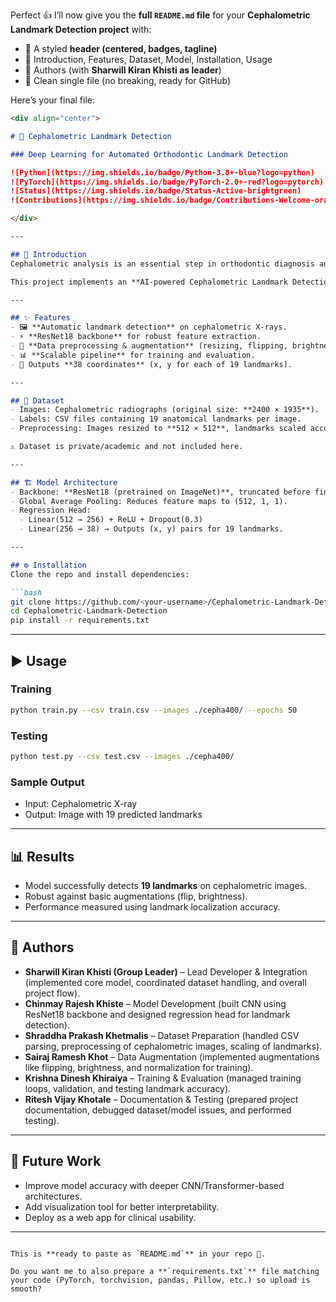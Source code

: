 Perfect 👍 I’ll now give you the **full `README.md` file** for your **Cephalometric Landmark Detection project** with:

* 🎨 A styled **header (centered, badges, tagline)**
* 📖 Introduction, Features, Dataset, Model, Installation, Usage
* 👥 Authors (with **Sharwill Kiran Khisti as leader**)
* 🚀 Clean single file (no breaking, ready for GitHub)

Here’s your final file:

````markdown
<div align="center">

# 🧠 Cephalometric Landmark Detection  

### Deep Learning for Automated Orthodontic Landmark Detection  

![Python](https://img.shields.io/badge/Python-3.8+-blue?logo=python)  
![PyTorch](https://img.shields.io/badge/PyTorch-2.0+-red?logo=pytorch)  
![Status](https://img.shields.io/badge/Status-Active-brightgreen)  
![Contributions](https://img.shields.io/badge/Contributions-Welcome-orange)  

</div>

---

## 📌 Introduction  
Cephalometric analysis is an essential step in orthodontic diagnosis and treatment planning. Traditionally, clinicians manually annotate anatomical landmarks on cephalograms — a process that is time-consuming and prone to variability.  

This project implements an **AI-powered Cephalometric Landmark Detection system** using a **ResNet18-based CNN** to automatically localize 19 key landmarks on cephalometric radiographs. Our approach reduces manual effort, improves consistency, and demonstrates how deep learning can assist in medical imaging tasks.  

---

## ✨ Features  
- 🖼️ **Automatic landmark detection** on cephalometric X-rays.  
- ⚡ **ResNet18 backbone** for robust feature extraction.  
- 🔄 **Data preprocessing & augmentation** (resizing, flipping, brightness).  
- 📊 **Scalable pipeline** for training and evaluation.  
- 🧪 Outputs **38 coordinates** (x, y for each of 19 landmarks).  

---

## 📂 Dataset  
- Images: Cephalometric radiographs (original size: **2400 × 1935**).  
- Labels: CSV files containing 19 anatomical landmarks per image.  
- Preprocessing: Images resized to **512 × 512**, landmarks scaled accordingly.  

⚠️ Dataset is private/academic and not included here.  

---

## 🏗️ Model Architecture  
- Backbone: **ResNet18 (pretrained on ImageNet)**, truncated before final layers.  
- Global Average Pooling: Reduces feature maps to (512, 1, 1).  
- Regression Head:  
  - Linear(512 → 256) + ReLU + Dropout(0.3)  
  - Linear(256 → 38) → Outputs (x, y) pairs for 19 landmarks.  

---

## ⚙️ Installation  
Clone the repo and install dependencies:  

```bash
git clone https://github.com/<your-username>/Cephalometric-Landmark-Detection.git
cd Cephalometric-Landmark-Detection
pip install -r requirements.txt
````

---

## ▶️ Usage

### Training

```bash
python train.py --csv train.csv --images ./cepha400/ --epochs 50
```

### Testing

```bash
python test.py --csv test.csv --images ./cepha400/
```

### Sample Output

* Input: Cephalometric X-ray
* Output: Image with 19 predicted landmarks

---

## 📊 Results

* Model successfully detects **19 landmarks** on cephalometric images.
* Robust against basic augmentations (flip, brightness).
* Performance measured using landmark localization accuracy.

---

## 👥 Authors

* **Sharwill Kiran Khisti (Group Leader)** – Lead Developer & Integration (implemented core model, coordinated dataset handling, and overall project flow).
* **Chinmay Rajesh Khiste** – Model Development (built CNN using ResNet18 backbone and designed regression head for landmark detection).
* **Shraddha Prakash Khetmalis** – Dataset Preparation (handled CSV parsing, preprocessing of cephalometric images, scaling of landmarks).
* **Sairaj Ramesh Khot** – Data Augmentation (implemented augmentations like flipping, brightness, and normalization for training).
* **Krishna Dinesh Khiraiya** – Training & Evaluation (managed training loops, validation, and testing landmark accuracy).
* **Ritesh Vijay Khotale** – Documentation & Testing (prepared project documentation, debugged dataset/model issues, and performed testing).

---

## 🚀 Future Work

* Improve model accuracy with deeper CNN/Transformer-based architectures.
* Add visualization tool for better interpretability.
* Deploy as a web app for clinical usability.

---

```

This is **ready to paste as `README.md`** in your repo 🎯.  

Do you want me to also prepare a **`requirements.txt`** file matching your code (PyTorch, torchvision, pandas, Pillow, etc.) so upload is smooth?
```
